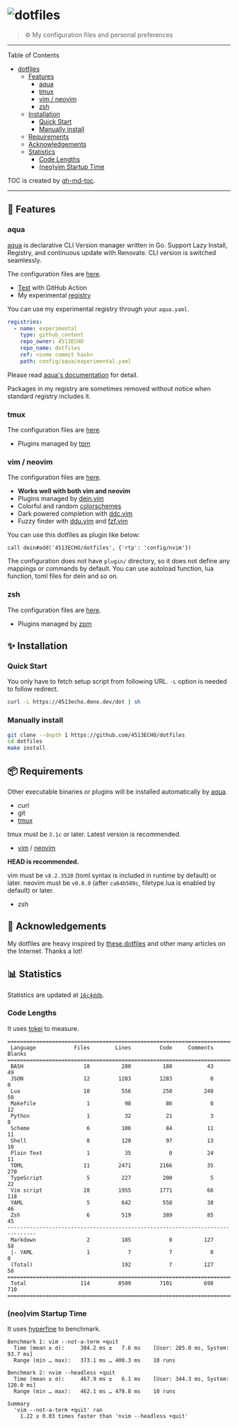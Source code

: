 # ![dotfiles](https://user-images.githubusercontent.com/81011153/180718947-cb2428f2-0f54-46a1-93c6-d54ad206c6a8.jpeg)

> ⚙ My configuration files and personal preferences

---

Table of Contents

<!--ts-->
* [dotfiles](#dotfiles)
   * [Features](#-features)
      * [aqua](#aqua)
      * [tmux](#tmux)
      * [vim / neovim](#vim--neovim)
      * [zsh](#zsh)
   * [Installation](#-installation)
      * [Quick Start](#quick-start)
      * [Manually install](#manually-install)
   * [Requirements](#-requirements)
   * [Acknowledgements](#-acknowledgements)
   * [Statistics](#-statistics)
      * [Code Lengths](#code-lengths)
      * [(neo)vim Startup Time](#neovim-startup-time)
<!--te-->

TOC is created by [gh-md-toc](https://github.com/ekalinin/github-markdown-toc).

---

## 🎨 Features

### aqua

[aqua](https://aquaproj.github.io) is declarative CLI Version manager written in
Go. Support Lazy Install, Registry, and continuous update with Renovate. CLI
version is switched seamlessly.

The configuration files are [here](./config/aqua).

- [Test](./.github/workflows/aqua.yaml) with GitHub Action
- My experimental [registry](./config/aqua/experimental.yaml)

You can use my experimental registry through your `aqua.yaml`.

```yaml
registries:
  - name: experimental
    type: github_content
    repo_owner: 4513ECHO
    repo_name: dotfiles
    ref: <some commit hash>
    path: config/aqua/experimental.yaml
```

Please read
[aqua's documentation](https://aquaproj.github.io/docs/reference/config/#github_content-registry)
for detail.

Packages in my registry are sometimes removed without notice when standard
registry includes it.

### tmux

The configuration files are [here](./config/tmux).

- Plugins managed by [tpm](https://github.com/tmux-plugins/tpm)

### vim / neovim

The configuration files are [here](./config/nvim).

- **Works well with both vim and neovim**
- Plugins managed by [dein.vim](https://github.com/Shougo/dein.vim)
- Colorful and random [colorschemes](./config/nvim/dein/colorscheme.toml)
- Dark powered completion with [ddc.vim](https://github.com/Shougo/ddc.vim)
- Fuzzy finder with [ddu.vim](https://github.com/Shougo/ddu.vim) and
  [fzf.vim](https://github.com/junegunn/fzf.vim)

You can use this dotfiles as plugin like below:

```vim
call dein#add('4513ECHO/dotfiles', {'rtp': 'config/nvim'})
```

The configuration does not have `plugin/` directory, so it does not define any
mappings or commands by default. You can use autoload function, lua function,
toml files for dein and so on.

### zsh

The configuration files are [here](./config/zsh).

- Plugins managed by [zpm](https://github.com/zpm-zsh/zpm)

## ✨ Installation

### Quick Start

You only have to fetch setup script from following URL. `-L` option is needed to
follow redirect.

```sh
curl -L https://4513echo.deno.dev/dot | sh
```

### Manually install

```sh
git clone --depth 1 https://github.com/4513ECHO/dotfiles
cd dotfiles
make install
```

## 📦 Requirements

Other executable binaries or plugins will be installed automatically by
[aqua](#aqua).

- curl
- git
- [tmux](https://github.com/tmux/tmux)

tmux must be `3.1c` or later. Latest version is recommended.

- [vim](https://github.com/vim/vim) / [neovim](https://github.com/neovim/neovim)

**HEAD is recommended.**

vim must be `v8.2.3520` (toml syntax is included in runtime by default) or
later. neovim must be `v0.8.0` (after `ca64b589c`, filetype.lua is enabled by
default) or later.

- zsh

## 💞 Acknowledgements

My dotfiles are heavy inspired by
[these dotfiles](https://github.com/stars/4513ECHO/lists/dotfiles) and other
many articles on the Internet. Thanks a lot!

## 📊 Statistics

Statistics are updated at [`16c4ddb`](https://github.com/4513ECHO/dotfiles/commit/16c4ddb5eaf4dbe966b97cc4059c929f48dd2f9f).

### Code Lengths

It uses [tokei](https://github.com/XAMPPRocky/tokei) to measure.

<!--tokei-start-->
```
===============================================================================
 Language            Files        Lines         Code     Comments       Blanks
===============================================================================
 BASH                   18          280          188           43           49
 JSON                   12         1283         1283            0            0
 Lua                    10          556          258          248           50
 Makefile                1           98           86            0           12
 Python                  1           32           21            3            8
 Scheme                  6          106           84           11           11
 Shell                   8          120           97           13           10
 Plain Text              1           35            0           24           11
 TOML                   11         2471         2166           35          270
 TypeScript              5          227          200            5           22
 Vim script             28         1955         1771           66          118
 YAML                    5          642          558           38           46
 Zsh                     6          519          389           85           45
-------------------------------------------------------------------------------
 Markdown                2          185            0          127           58
 |- YAML                 1            7            7            0            0
 (Total)                            192            7          127           58
===============================================================================
 Total                 114         8509         7101          698          710
===============================================================================
```
<!--tokei-end-->

### (neo)vim Startup Time

It uses [hyperfine](https://github.com/sharkdp/hyperfine) to benchmark.

<!--hyperfine-start-->
```
Benchmark 1: vim --not-a-term +quit
  Time (mean ± σ):     384.2 ms ±   7.6 ms    [User: 285.0 ms, System: 93.7 ms]
  Range (min … max):   373.1 ms … 400.3 ms    10 runs
 
Benchmark 2: nvim --headless +quit
  Time (mean ± σ):     467.9 ms ±   6.1 ms    [User: 344.3 ms, System: 120.0 ms]
  Range (min … max):   462.1 ms … 478.8 ms    10 runs
 
Summary
  'vim --not-a-term +quit' ran
    1.22 ± 0.03 times faster than 'nvim --headless +quit'
```
<!--hyperfine-end-->
